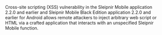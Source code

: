 Cross-site scripting (XSS) vulnerability in the Sleipnir Mobile application 2.2.0 and earlier and Sleipnir Mobile Black Edition application 2.2.0 and earlier for Android allows remote attackers to inject arbitrary web script or HTML via a crafted application that interacts with an unspecified Sleipnir Mobile function.